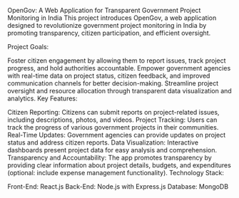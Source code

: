 
OpenGov: A Web Application for Transparent Government Project Monitoring in India
This project introduces OpenGov, a web application designed to revolutionize government project monitoring in India by promoting transparency, citizen participation, and efficient oversight.

Project Goals:

Foster citizen engagement by allowing them to report issues, track project progress, and hold authorities accountable.
Empower government agencies with real-time data on project status, citizen feedback, and improved communication channels for better decision-making.
Streamline project oversight and resource allocation through transparent data visualization and analytics.
Key Features:

Citizen Reporting: Citizens can submit reports on project-related issues, including descriptions, photos, and videos.
Project Tracking: Users can track the progress of various government projects in their communities.
Real-Time Updates: Government agencies can provide updates on project status and address citizen reports.
Data Visualization: Interactive dashboards present project data for easy analysis and comprehension.
Transparency and Accountability: The app promotes transparency by providing clear information about project details, budgets, and expenditures (optional: include expense management functionality).
Technology Stack:

Front-End: React.js
Back-End: Node.js with Express.js
Database: MongoDB
